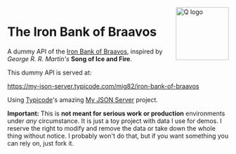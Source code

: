<a href="https://gameofthrones.fandom.com/wiki/Iron_Bank_of_Braavos">
    <img src="https://quantum-demos1.s3.eu-central-1.amazonaws.com/ibb/logo.png" align="right" alt="Q logo" width="120" height="120" />
</a>

# The Iron Bank of Braavos

A dummy API of the [Iron Bank of Braavos](https://gameofthrones.fandom.com/wiki/Iron_Bank_of_Braavos), inspired by *George R. R. Martin's* **Song of Ice and Fire**.

This dummy API is served at:

https://my-json-server.typicode.com/mig82/iron-bank-of-braavos

Using [Typicode](https://github.com/typicode/json-server/)'s amazing [My JSON Server](https://my-json-server.typicode.com/) project.

**Important:** This is **not meant for serious work or production** environments under 
*any* circumstance. It is just a toy project with data I use for demos. I reserve the
right to modify and remove the data or take down the whole thing without notice.
I probably won't do that, but if you want something you can rely on, just fork it.
